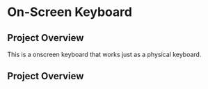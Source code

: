 # On-Screen Keyboard
## Project Overview 
This is a onscreen keyboard that works just as a physical keyboard.
## Project Overview